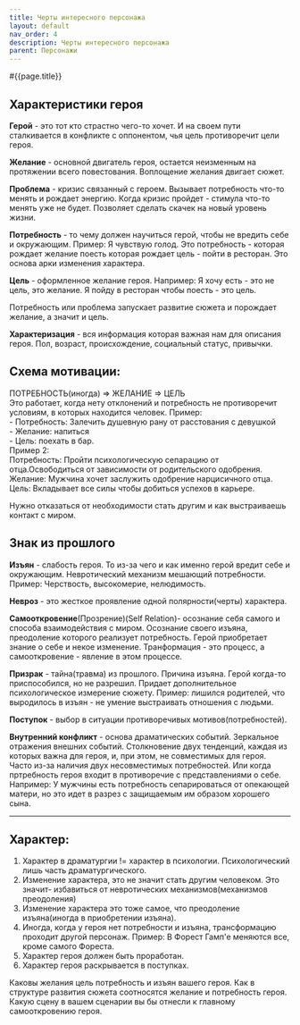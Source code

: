 ```yaml
---
title: Черты интересного персонажа
layout: default
nav_order: 4
description: Черты интересного персонажа
parent: Персонажи
---
```


#{{page.title}}

## Характеристики героя

**Герой** - это тот кто страстно чего-то хочет. И на своем пути сталкивается в конфликте с оппонентом, чья цель противоречит цели героя.

**Желание** - основной двигатель героя, остается неизменным на протяжении всего повестования. Воплощение желания двигает сюжет. 

**Проблема** - кризис связанный с героем. Вызывает потребность что-то менять и рождает энергию. Когда кризис пройдет - стимула что-то менять уже не будет. Позволяет сделать скачек на новый уровень жизни. 

**Потребность** - то чему должен научиться герой, чтобы не вредить себе и окружающим. Пример: Я чувствую голод. Это потребность - которая рождает желание поесть которая рождает цель - пойти в ресторан. Это основа арки изменения характера. 

**Цель** - оформленное желание героя. Например: Я хочу есть - это не цель, это желание. Я пойду в ресторан чтобы поесть - это цель.

Потребность или проблема запускает развитие сюжета и порождает желание, а значит и цель.

**Характеризация** - вся информация которая важная нам для описания героя. Пол, возраст, происхождение, социальный статус, привычки.

## Схема мотивации:

ПОТРЕБНОСТЬ(иногда) => ЖЕЛАНИЕ => ЦЕЛЬ  
Это работает, когда нету отклонений и потребность не противоречит условиям, в которых находится человек. 
Пример:   
	- Потребность: Залечить душевную рану от расстования с девушкой  
	- Желание: напиться  
	- Цель: поехать в бар.  
Пример 2:  
	Потребность: Пройти психологическую сепарацию от отца.Освободиться от зависимости от родительского одобрения.  
	Желание: Мужчина хочет заслужить одобрение нарцисичного отца.  
	Цель: Вкладывает все силы чтобы добиться успехов в карьере.  

Нужно отказаться от необходимости стать другим и как выстраиваешь контакт с миром.  

## Знак из прошлого

**Изъян** - слабость героя. То из-за чего и как именно герой вредит себе и окружающим. Невротический механизм мешающий потребности. Пример: Черствость, высокомерие, нелюдимость.  

**Невроз** -  это жесткое проявление одной полярности(черты) характера. 

**Самооткровение**(Прозрение)(Self Relation)- осознание себя самого и способа взаимодействия с миром. Осознание своего изъяна, преодоление которого реализует потребность. Герой приобретает знание о себе и некое изменение. Транформация - это процесс, а самооткровение - явление в этом процессе.   

**Призрак** - тайна(травма) из прошлого. Причина изъяна.  Герой когда-то приспособился, но не разрешил. Придает дополнительное психологическое измерение сюжету. Пример: лишился родителей, что выродилось в изъян - не умение выстраивать отношения с людьми. 

**Поступок** - выбор в ситуации противоречивых мотивов(потребностей).

**Внутренний конфликт** - основа драматических событий. Зеркальное отражения внешних событий. Столкновение двух тенденций, каждая из которых важна для героя, и, при этом, не совместимых для героя. Часто из-за наличия двух несовместимых потребностей. Или когда пртребность героя входит в противоречие с представлениями о себе. Например: У мужчины есть потребность сепарироваться от опекающей матери, но это идет в разрез с защищаемым им образом хорошего сына. 

---

## Характер:

1) Характер в драматургии != характер в психологии. Психологический лишь часть драматургического.  
2) Изменение характера, это не значит стать другим человеком. Это значит- избавиться от невротических механизмов(механизмов преодоления)  
3) Изменение характера это тоже самое, что преодоление изъяна(иногда в приобретении изъяна).  
4) Иногда, когда у героя нет потребности и изъяна, трансформацию проходит другой персонаж. Пример: В Форест Гамп'е меняются все, кроме самого Фореста.  
5) Характер героя должен быть проработан.  
6) Характер героя раскрывается в поступках.  

Каковы желания цель потребность и изъян вашего героя. Как в структуре развития сюжета соотносятся желание и потребность героя. Какую сцену в вашем сценарии вы бы отнесли к главному самооткровению героя. 
